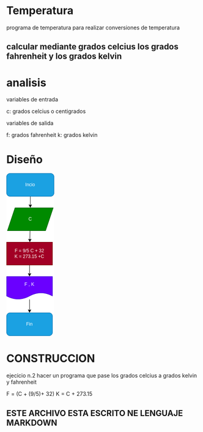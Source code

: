 # Temperatura
programa de temperatura para realizar conversiones de temperatura
## calcular mediante grados celcius los grados fahrenheit y los grados kelvin

# analisis

variables de entrada

c: grados celcius o centigrados

variables de salida

f: grados fahrenheit
k: grados kelvin

# Diseño

![Diagrama de flujo](diagrama.png "diagrama de flujo")

# CONSTRUCCION

ejecicio n.2 hacer un programa que pase los grados celcius a grados kelvin y fahrenheit

F = (C + (9/5)+ 32)
K = C + 273.15

## ESTE ARCHIVO ESTA ESCRITO NE LENGUAJE MARKDOWN